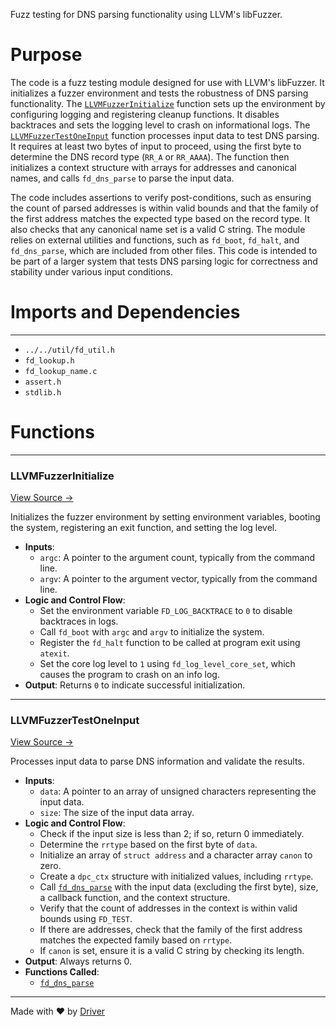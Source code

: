 <!--------------------------------------------------------------------------------->
<!-- IMPORTANT: This file is auto-generated by Driver (https://driver.ai). -------->
<!-- Manual edits may be overwritten on future commits. --------------------------->
<!--------------------------------------------------------------------------------->

Fuzz testing for DNS parsing functionality using LLVM's libFuzzer.

# Purpose
The code is a fuzz testing module designed for use with LLVM's libFuzzer. It initializes a fuzzer environment and tests the robustness of DNS parsing functionality. The [`LLVMFuzzerInitialize`](<#llvmfuzzerinitialize>) function sets up the environment by configuring logging and registering cleanup functions. It disables backtraces and sets the logging level to crash on informational logs. The [`LLVMFuzzerTestOneInput`](<#llvmfuzzertestoneinput>) function processes input data to test DNS parsing. It requires at least two bytes of input to proceed, using the first byte to determine the DNS record type (`RR_A` or `RR_AAAA`). The function then initializes a context structure with arrays for addresses and canonical names, and calls `fd_dns_parse` to parse the input data.

The code includes assertions to verify post-conditions, such as ensuring the count of parsed addresses is within valid bounds and that the family of the first address matches the expected type based on the record type. It also checks that any canonical name set is a valid C string. The module relies on external utilities and functions, such as `fd_boot`, `fd_halt`, and `fd_dns_parse`, which are included from other files. This code is intended to be part of a larger system that tests DNS parsing logic for correctness and stability under various input conditions.
# Imports and Dependencies

---
- `../../util/fd_util.h`
- `fd_lookup.h`
- `fd_lookup_name.c`
- `assert.h`
- `stdlib.h`


# Functions

---
### LLVMFuzzerInitialize<!-- {{#callable:LLVMFuzzerInitialize}} -->
[View Source →](<../../../../../src/waltz/resolv/fuzz_dns_parse.c#L8>)

Initializes the fuzzer environment by setting environment variables, booting the system, registering an exit function, and setting the log level.
- **Inputs**:
    - `argc`: A pointer to the argument count, typically from the command line.
    - `argv`: A pointer to the argument vector, typically from the command line.
- **Logic and Control Flow**:
    - Set the environment variable `FD_LOG_BACKTRACE` to `0` to disable backtraces in logs.
    - Call `fd_boot` with `argc` and `argv` to initialize the system.
    - Register the `fd_halt` function to be called at program exit using `atexit`.
    - Set the core log level to `1` using `fd_log_level_core_set`, which causes the program to crash on an info log.
- **Output**: Returns `0` to indicate successful initialization.


---
### LLVMFuzzerTestOneInput<!-- {{#callable:LLVMFuzzerTestOneInput}} -->
[View Source →](<../../../../../src/waltz/resolv/fuzz_dns_parse.c#L19>)

Processes input data to parse DNS information and validate the results.
- **Inputs**:
    - `data`: A pointer to an array of unsigned characters representing the input data.
    - `size`: The size of the input data array.
- **Logic and Control Flow**:
    - Check if the input size is less than 2; if so, return 0 immediately.
    - Determine the `rrtype` based on the first byte of `data`.
    - Initialize an array of `struct address` and a character array `canon` to zero.
    - Create a `dpc_ctx` structure with initialized values, including `rrtype`.
    - Call [`fd_dns_parse`](<fd_dns_parse.c.md#fd_dns_parse>) with the input data (excluding the first byte), size, a callback function, and the context structure.
    - Verify that the count of addresses in the context is within valid bounds using `FD_TEST`.
    - If there are addresses, check that the family of the first address matches the expected family based on `rrtype`.
    - If `canon` is set, ensure it is a valid C string by checking its length.
- **Output**: Always returns 0.
- **Functions Called**:
    - [`fd_dns_parse`](<fd_dns_parse.c.md#fd_dns_parse>)



---
Made with ❤️ by [Driver](https://www.driver.ai/)